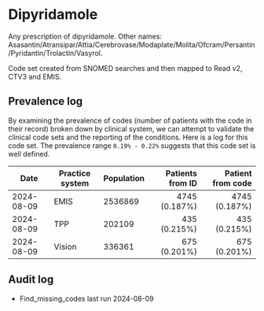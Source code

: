 # Dipyridamole

Any prescription of dipyridamole. Other names: Asasantin/Atransipar/Attia/Cerebrovase/Modaplate/Molita/Ofcram/Persantin/Pyridantin/Trolactin/Vasyrol.

Code set created from SNOMED searches and then mapped to Read v2, CTV3 and EMIS.

## Prevalence log

By examining the prevalence of codes (number of patients with the code in their record) broken down by clinical system, we can attempt to validate the clinical code sets and the reporting of the conditions. Here is a log for this code set. The prevalence range `0.19% - 0.22%` suggests that this code set is well defined.

| Date       | Practice system | Population | Patients from ID | Patient from code |
| ---------- | --------------- | ---------- | ---------------: | ----------------: |
| 2024-08-09 | EMIS            | 2536869    |    4745 (0.187%) |     4745 (0.187%) |
| 2024-08-09 | TPP             | 202109     |     435 (0.215%) |      435 (0.215%) |
| 2024-08-09 | Vision          | 336361     |     675 (0.201%) |      675 (0.201%) |

## Audit log

- Find_missing_codes last run 2024-08-09
